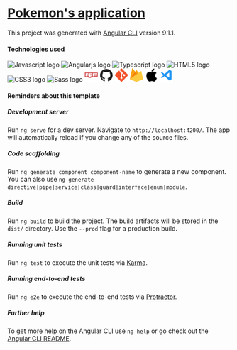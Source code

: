 <h1><a href="https://doligex-ng9-udemy-pokemon-app.firebaseapp.com/login">Pokemon's application</a></h1>

This project was generated with [Angular CLI](https://github.com/angular/angular-cli) version 9.1.1.


<h4> Technologies used</h4>
<p align="left">
<img src="https://devicons.github.io/devicon/devicon.git/icons/javascript/javascript-original.svg" title="Javascript" alt="Javascript logo" width="30" height="30"/> 
<img src="https://devicons.github.io/devicon/devicon.git/icons/angularjs/angularjs-original.svg" title="Angular" alt="Angularjs logo" width="30" height="30"/> 
<img src="https://devicons.github.io/devicon/devicon.git/icons/typescript/typescript-original.svg" title="Typescript" alt="Typescript logo" width="30" height="30"/>
<img src="https://devicons.github.io/devicon/devicon.git/icons/html5/html5-original-wordmark.svg" title="HTML5" alt="HTML5 logo" width="30" height="30"/> 
<img src="https://devicons.github.io/devicon/devicon.git/icons/css3/css3-original-wordmark.svg" title="CSS3" alt="CSS3 logo" width="30" height="30"/> 
<img src="https://devicons.github.io/devicon/devicon.git/icons/sass/sass-original.svg" title="Sass" alt="Sass logo" width="30" height="30"/>
<img src="https://raw.githubusercontent.com/devicons/devicon/0d6c64dbbf311879f7d563bfc3ccf559f9ed111c/icons/npm/npm-original-wordmark.svg" title="NPM" alt="npm logo" width="30" height="30"/> 
<img src="https://raw.githubusercontent.com/devicons/devicon/0d6c64dbbf311879f7d563bfc3ccf559f9ed111c/icons/github/github-original.svg" title="Github" alt="github logo" width="30" height="30"/> 
<img src="https://raw.githubusercontent.com/devicons/devicon/0d6c64dbbf311879f7d563bfc3ccf559f9ed111c/icons/git/git-original.svg" title="Git" alt="git logo" width="30" height="30"/> 
  <img src="https://raw.githubusercontent.com/DOligex/devIcons/306c012206b18ecb891fcba8bf5ba8fe8c644c47/firebase.svg" title="Firebase" alt="Firebase logo" width="30" height="30"/>
<img src="https://raw.githubusercontent.com/devicons/devicon/0d6c64dbbf311879f7d563bfc3ccf559f9ed111c/icons/apple/apple-original.svg" title="Mac" alt="Apple logo" width="30" height="30"/>
<img src="https://raw.githubusercontent.com/PKief/vscode-material-icon-theme/36c6d3ef63c06fe942b62da9303b559d8b4535b3/icons/vscode.svg" title="VSCode" alt="VSCode logo" width="30" height="30"/>
</p>

<h4> Reminders about this template </h4>

<h5>Development server</h5>

Run `ng serve` for a dev server. Navigate to `http://localhost:4200/`. The app will automatically reload if you change any of the source files.

<h5>Code scaffolding</h5>


Run `ng generate component component-name` to generate a new component. You can also use `ng generate directive|pipe|service|class|guard|interface|enum|module`.

<h5>Build</h5>

Run `ng build` to build the project. The build artifacts will be stored in the `dist/` directory. Use the `--prod` flag for a production build.

<h5>Running unit tests</h5>


Run `ng test` to execute the unit tests via [Karma](https://karma-runner.github.io).

<h5>Running end-to-end tests</h5>


Run `ng e2e` to execute the end-to-end tests via [Protractor](http://www.protractortest.org/).


<h5>Further help</h5>

To get more help on the Angular CLI use `ng help` or go check out the [Angular CLI README](https://github.com/angular/angular-cli/blob/master/README.md).
